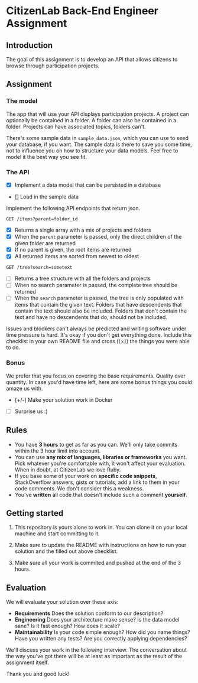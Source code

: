# CitizenLab Back-End Engineer Assignment

## Introduction

The goal of this assignment is to develop an API that allows citizens to browse through participation projects.

## Assignment

### The model

The app that will use your API displays participation projects. A project can optionally be contained in a folder. A folder can also be contained in a folder. Projects can have associated topics, folders can't.

There's some sample data in `sample_data.json`, which you can use to seed your database, if you want. The sample data is there to save you some time, not to influence you on how to structure your data models. Feel free to model it the best way you see fit.

### The API

- [x] Implement a data model that can be persisted in a database
- [] Load in the sample data

Implement the following API endpoints that return json.

`GET /items?parent=folder_id`
- [x] Returns a single array with a mix of projects and folders
- [x] When the `parent` parameter is passed, only the direct children of the given folder are returned
- [x] If no parent is given, the root items are returned
- [x] All returned items are sorted from newest to oldest

`GET /tree?search=sometext`
- [ ] Returns a tree structure with all the folders and projects
- [ ] When no search parameter is passed, the complete tree should be returned
- [ ] When the `search` parameter is passed, the tree is only populated with items that contain the given text. Folders that have descendents that contain the text should also be included. Folders that don't contain the text and have no descendents that do, should not be included.

Issues and blockers can't always be predicted and writing software under time pressure is hard. It's okay if you don't get everything done. Include this checklist in your own README file and cross (`[x]`) the things you were able to do.

### Bonus

We prefer that you focus on covering the base requirements. Quality over quantity. In case you'd have time left, here are some bonus things you could amaze us with.

- [+/-] Make your solution work in Docker
- [ ] Surprise us :)

## Rules

* You have **3 hours** to get as far as you can. We'll only take commits within the 3 hour limit into account.
* You can use **any mix of languages, libraries or frameworks** you want. Pick whatever you're comfortable with, it won't affect your evaluation. When in doubt, at CitizenLab we love Ruby.
* If you base some of your work on **specific code snippets**, StackOverflow answers, gists or tutorials, add a link to them in your code comments. We don't consider this a weakness.
* You've **written** all code that doesn't include such a comment **yourself**.

## Getting started

1. This repository is yours alone to work in. You can clone it on your local machine and start committing to it.

2. Make sure to update the README with instructions on how to run your solution and the filled out above checklist.

3. Make sure all your work is commited and pushed at the end of the 3 hours.

## Evaluation

We will evaluate your solution over these axis:

* **Requirements** Does the solution conform to our description?
* **Engineering** Does your architecture make sense? Is the data model sane? Is it fast enough? How does it scale?
* **Maintainability** Is your code simple enough? How did you name things? Have you written any tests? Are you correctly applying dependencies?

We'll discuss your work in the following interview. The conversation about the way you've got there will be at least as important as the result of the assignment itself.

Thank you and good luck!
